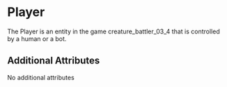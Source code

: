 # Player

The Player is an entity in the game creature_battler_03_4 that is controlled by a human or a bot. 

## Additional Attributes

No additional attributes